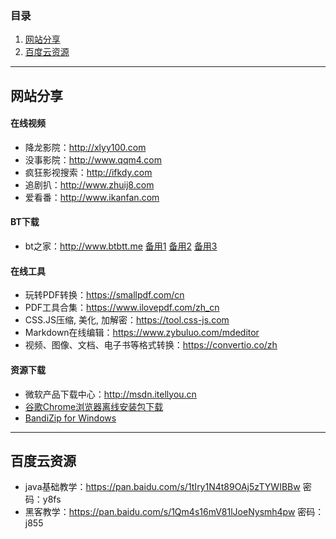 ### 目录
  1. [网站分享](#网站分享)  
  2. [百度云资源](#百度云资源)  
------
## 网站分享  
#### 在线视频 
- 降龙影院：http://xlyy100.com
- 没事影院：http://www.qqm4.com
- 疯狂影视搜索：http://ifkdy.com
- 追剧扒：http://www.zhuij8.com
- 爱看番：http://www.ikanfan.com
#### BT下载 
- bt之家：http://www.btbtt.me  [备用1](http://www.btbtt.co/)  [备用2](http://www.btbtt.pw/) [备用3](http://www.btbtt.com/)  
#### 在线工具  
- 玩转PDF转换：https://smallpdf.com/cn
- PDF工具合集：https://www.ilovepdf.com/zh_cn
- CSS.JS压缩, 美化, 加解密：https://tool.css-js.com
- Markdown在线编辑：https://www.zybuluo.com/mdeditor
- 视频、图像、文档、电子书等格式转换：https://convertio.co/zh
#### 资源下载 
- 微软产品下载中心：http://msdn.itellyou.cn
- [谷歌Chrome浏览器离线安装包下载](https://www.google.com/chrome/browser/desktop/index.html?platform=win64&extra=stablechannel&standalone=1)
- [BandiZip for Windows](https://cn.bandisoft.com/bandizip//bandizip/dl.php?web)  
***
## 百度云资源  
- java基础教学：https://pan.baidu.com/s/1tIry1N4t89OAj5zTYWIBBw 密码：y8fs
- 黑客教学：https://pan.baidu.com/s/1Qm4s16mV81lJoeNysmh4pw 密码：j855
